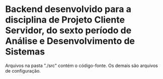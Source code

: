 # Backend desenvolvido para a disciplina de Projeto Cliente Servidor, do sexto período de Análise e Desenvolvimento de Sistemas

Arquivos na pasta "./src" contém o código-fonte. 
Os demais são arquivos de configuração.
